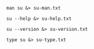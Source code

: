 
```shell
man su &> su-man.txt
```

```shell
su --help &> su-help.txt
```

```shell
su --version &> su-version.txt
```

```shell
type su &> su-type.txt
```